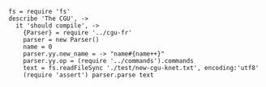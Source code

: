     fs = require 'fs'
    describe 'The CGU', ->
      it 'should compile', ->
        {Parser} = require '../cgu-fr'
        parser = new Parser()
        name = 0
        parser.yy.new_name = -> "name#{name++}"
        parser.yy.op = (require '../commands').commands
        text = fs.readFileSync './test/new-cgu-knet.txt', encoding:'utf8'
        (require 'assert') parser.parse text
